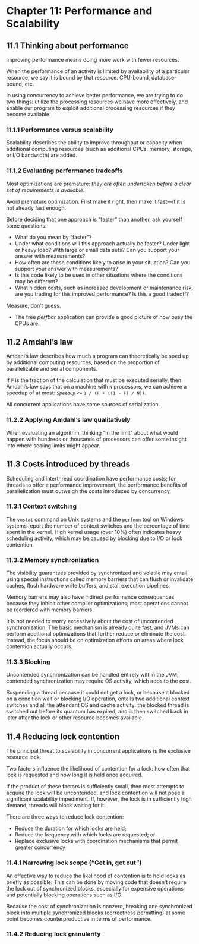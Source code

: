 # Chapter 11: Performance and Scalability

## 11.1 Thinking about performance

Improving performance means doing more work with fewer resources.

When the performance of an activity is limited by availability of a particular resource, we say it is bound by that resource: CPU-bound, database-bound, etc.

In using concurrency to achieve better performance, we are trying to do two things: utilize the processing resources we have more effectively, and enable our program to exploit additional processing resources if they become available.

### 11.1.1 Performance versus scalability

Scalability describes the ability to improve throughput or capacity when additional computing resources (such as additional CPUs, memory, storage, or I/O bandwidth) are added.

### 11.1.2 Evaluating performance tradeoffs

Most optimizations are premature: _they are often undertaken before a clear set of requirements is available_.

Avoid premature optimization. First make it right, then make it fast—if it is not already fast enough.

Before deciding that one approach is “faster” than another, ask yourself some questions:

* What do you mean by “faster”?
* Under what conditions will this approach actually be faster? Under light or heavy load? With large or small data sets? Can you support your answer with measurements?
* How often are these conditions likely to arise in your situation? Can you support your answer with measurements?
* Is this code likely to be used in other situations where the conditions may be different?
* What hidden costs, such as increased development or maintenance risk, are you trading for this improved performance? Is this a good tradeoff?

Measure, don’t guess.

* The free _perfbar_ application can provide a good picture of how busy the CPUs are.

## 11.2 Amdahl’s law

Amdahl’s law describes how much a program can theoretically be sped up by additional computing resources, based on the proportion of parallelizable and serial components.

If `F` is the fraction of the calculation that must be executed serially, then Amdahl’s law says that on a machine with `N` processors, we can achieve a speedup of at most: _`Speedup`_ `<=` `1 / (F + ((1 - F) / N))`.

All concurrent applications have some sources of serialization.

### 11.2.2 Applying Amdahl’s law qualitatively

When evaluating an algorithm, thinking “in the limit” about what would happen with hundreds or thousands of processors can offer some insight into where scaling limits might appear.

## 11.3 Costs introduced by threads

Scheduling and interthread coordination have performance costs; for threads to offer a performance improvement, the performance benefits of parallelization must outweigh the costs introduced by concurrency.

### 11.3.1 Context switching

The `vmstat` command on Unix systems and the `perfmon` tool on Windows systems report the number of context switches and the percentage of time spent in the kernel. High kernel usage (over 10%) often indicates heavy scheduling activity, which may be caused by blocking due to I/O or lock contention.

### 11.3.2 Memory synchronization

The visibility guarantees provided by synchronized and volatile may entail using special instructions called memory barriers that can flush or invalidate caches, flush hardware write buffers, and stall execution pipelines.

Memory barriers may also have indirect performance consequences because they inhibit other compiler optimizations; most operations cannot be reordered with memory barriers.

It is not needed to worry excessively about the cost of uncontended synchronization. The basic mechanism is already quite fast, and JVMs can perform additional optimizations that further reduce or eliminate the cost. Instead, the focus should be on optimization efforts on areas where lock contention actually occurs.

### 11.3.3 Blocking

Uncontended synchronization can be handled entirely within the JVM; contended synchronization may require OS activity, which adds to the cost.

Suspending a thread because it could not get a lock, or because it blocked on a condition wait or blocking I/O operation, entails two additional context switches and all the attendant OS and cache activity: the blocked thread is switched out before its quantum has expired, and is then switched back in later after the lock or other resource becomes available.

## 11.4 Reducing lock contention

The principal threat to scalability in concurrent applications is the exclusive resource lock.

Two factors influence the likelihood of contention for a lock: how often that lock is requested and how long it is held once acquired.

If the product of these factors is sufficiently small, then most attempts to acquire the lock will be uncontended, and lock contention will not pose a significant scalability impediment. If, however, the lock is in sufficiently high demand, threads will block waiting for it.

There are three ways to reduce lock contention:

* Reduce the duration for which locks are held;
* Reduce the frequency with which locks are requested; or
* Replace exclusive locks with coordination mechanisms that permit greater concurrency

### 11.4.1 Narrowing lock scope (“Get in, get out”)

An effective way to reduce the likelihood of contention is to hold locks as briefly as possible. This can be done by moving code that doesn’t require the lock out of synchronized blocks, especially for expensive operations and potentially blocking operations such as I/O.

Because the cost of synchronization is nonzero, breaking one synchronized block into multiple synchronized blocks (correctness permitting) at some point becomes counterproductive in terms of performance.

### 11.4.2 Reducing lock granularity
